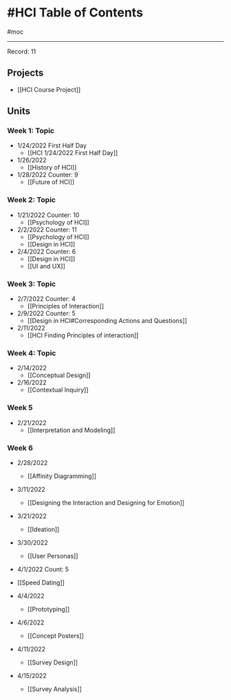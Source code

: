 # #HCI Table of Contents
#moc 

---

Record: 11

## Projects
- [[HCI Course Project]]

## Units
### Week 1: Topic
- 1/24/2022 First Half Day
	- [[HCI 1/24/2022 First Half Day]]
- 1/26/2022
	- [[History of HCI]]
- 1/28/2022 Counter: 9
	- [[Future of HCI]]

### Week 2: Topic
- 1/21/2022 Counter: 10
	- [[Psychology of HCI]]
- 2/2/2022 Counter: 11
	- [[Psychology of HCI]]
	- [[Design in HCI]]
- 2/4/2022 Counter: 6
	- [[Design in HCI]]
	- [[UI and UX]]

### Week 3: Topic
- 2/7/2022 Counter: 4
	- [[Principles of Interaction]]
- 2/9/2022 Counter: 5
	- [[Design in HCI#Corresponding Actions and Questions]]
- 2/11/2022
	- [[HCI Finding Principles of interaction]]

### Week 4: Topic
- 2/14/2022
	- [[Conceptual Design]]
- 2/16/2022
	- [[Contextual Inquiry]]

### Week 5
- 2/21/2022
	- [[Interpretation and Modeling]]


### Week 6
- 2/28/2022
	- [[Affinity Diagramming]]

- 3/11/2022
	- [[Designing the Interaction and Designing for Emotion]]


- 3/21/2022
	- [[Ideation]]

- 3/30/2022
	- [[User Personas]]

- 4/1/2022 Count: 5
- [[Speed Dating]]

- 4/4/2022
	- [[Prototyping]]

- 4/6/2022 
	- [[Concept Posters]]


- 4/11/2022
	- [[Survey Design]]

- 4/15/2022
	- [[Survey Analysis]]